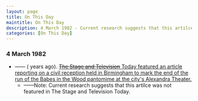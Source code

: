 ```yaml
---
layout: page
title: On This Day
maintitle: On This Day
description: 4 March 1982 - Current research suggests that this artilce was not featured in The Stage and Television Today. An article reporting on a civil reception held in Birmingham to mark the end of the run of the Babes in the Wood pantomime at the city's Alexandra Theater.
categories: [On This Day]
---
```


### 4 March 1982
* —— (<span id="age"></span> years ago). [~~The Stage and Television~~ Today featured an article reporting on a civil reception held in Birmingham to mark the end of the run of the Babes in the Wood pantomime at the city's Alexandra Theater.](javascript:void(0);)
   * ——Note: Current research suggests that this artilce was not featured in The Stage and Television Today.

<!-- Script for calculating number of years ago -->
<script>
var dob = '19820304';
var year = Number(dob.substr(0, 4));
var month = Number(dob.substr(4, 2)) - 1;
var day = Number(dob.substr(6, 2));
var today = new Date();
var age = today.getFullYear() - year;
if (today.getMonth() < month || (today.getMonth() == month && today.getDate() < day)) {
  age--;
}
document.getElementById("age").innerHTML=age;
</script>

